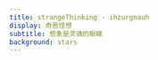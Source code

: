 ```yaml
---
title: strangeThinking - ihzurgnauh
display: 奇思怪想
subtitle: 想象是灵魂的眼睛
background: stars
---
```


<ThinkingWall></ThinkingWall>

